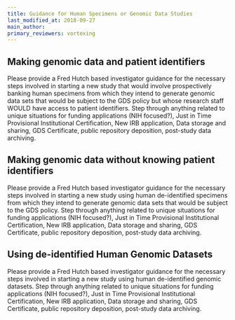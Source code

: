 ```yaml
---
title: Guidance for Human Specimens or Genomic Data Studies
last_modified_at: 2018-09-27
main_author:
primary_reviewers: vortexing
---
```

## Making genomic data and patient identifiers
Please provide a Fred Hutch based investigator guidance for the necessary steps involved in starting a new study that would involve prospectively banking human specimens from which they intend to generate genomic data sets that would be subject to the GDS policy but whose research staff WOULD have access to patient identifiers. Step through anything related to unique situations for funding applications (NIH focused?), Just in Time Provisional Institutional Certification, New IRB application, Data storage and sharing, GDS Certificate, public repository deposition, post-study data archiving.

## Making genomic data without knowing patient identifiers
Please provide a Fred Hutch based investigator guidance for the necessary steps involved in starting a new study using human de-identified specimens from which they intend to generate genomic data sets that would be subject to the GDS policy. Step through anything related to unique situations for funding applications (NIH focused?), Just in Time Provisional Institutional Certification, New IRB application, Data storage and sharing, GDS Certificate, public repository deposition, post-study data archiving.


## Using de-identified Human Genomic Datasets
Please provide a Fred Hutch based investigator guidance for the necessary steps involved in starting a new study using human de-identified genomic datasets. Step through anything related to unique situations for funding applications (NIH focused?), Just in Time Provisional Institutional Certification, New IRB application, Data storage and sharing, GDS Certificate, public repository deposition, post-study data archiving.
